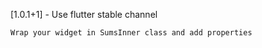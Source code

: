 [1.0.1+1] - Use flutter stable channel

    Wrap your widget in SumsInner class and add properties
     